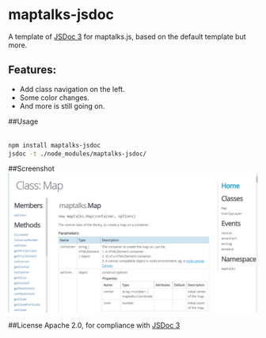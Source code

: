# maptalks-jsdoc
A template of [JSDoc 3](https://github.com/jsdoc3/jsdoc) for maptalks.js, based on the default template but more.

## Features:
* Add class navigation on the left.
* Some color changes.
* And more is still going on.

##Usage
```bash

npm install maptalks-jsdoc
jsdoc -t ./node_modules/maptalks-jsdoc/

```

##Screenshot
![screenshot](https://raw.githubusercontent.com/FuZhenn/maptalks-jsdoc/master/maptalks-jsdoc.png "screenshot")


##License
Apache 2.0, for compliance with [JSDoc 3](https://github.com/jsdoc3/jsdoc/blob/master/LICENSE.md)
